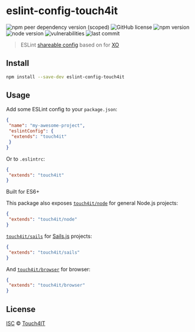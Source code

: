 # eslint-config-touch4it

![npm peer dependency version (scoped)](https://img.shields.io/npm/dependency-version/eslint-config-touch4it/peer/eslint)
![GitHub license](https://img.shields.io/badge/license-ISC-blue.svg)
![npm version](https://img.shields.io/npm/v/eslint-config-touch4it)
![node version](https://img.shields.io/node/v/eslint-config-touch4it)
![vulnerabilities](https://img.shields.io/snyk/vulnerabilities/npm/eslint-config-touch4it)
![last commit](https://img.shields.io/github/last-commit/touch4it/eslint-config-touch4it)

> ESLint [shareable config](https://eslint.org/docs/developer-guide/shareable-configs.html) based on for [XO](https://github.com/xojs/eslint-config-xo)

## Install

```bash
npm install --save-dev eslint-config-touch4it
```

## Usage

Add some ESLint config to your `package.json`:

```json
{
 "name": "my-awesome-project",
 "eslintConfig": {
  "extends": "touch4it"
 }
}
```

Or to `.eslintrc`:

```json
{
 "extends": "touch4it"
}
```

Built for ES6+

This package also exposes [`touch4it/node`](node.js) for general Node.js projects:

```json
{
 "extends": "touch4it/node"
}
```

[`touch4it/sails`](sails.js) for [Sails.js](https://sailsjs.com/) projects:

```json
{
 "extends": "touch4it/sails"
}
```

And [`touch4it/browser`](browser.js) for browser:

```json
{
 "extends": "touch4it/browser"
}
```

## License

[ISC](https://opensource.org/licenses/ISC) © [Touch4IT](https://www.touch4it.com)

